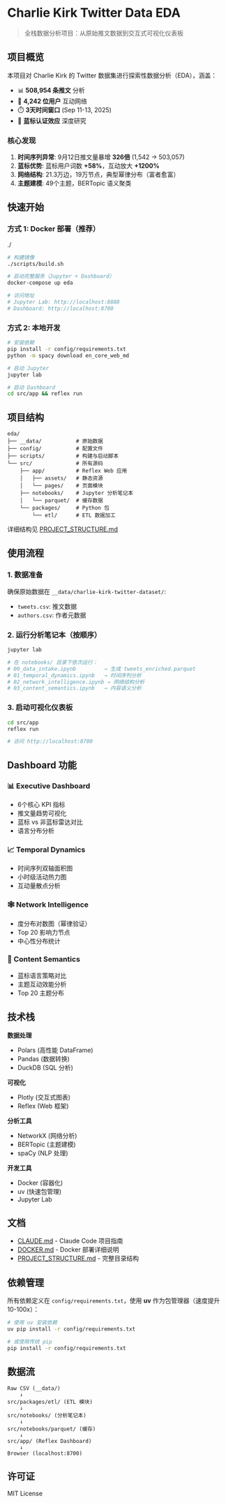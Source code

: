# Charlie Kirk Twitter Data EDA

> 全栈数据分析项目：从原始推文数据到交互式可视化仪表板

## 项目概览

本项目对 Charlie Kirk 的 Twitter 数据集进行探索性数据分析（EDA），涵盖：
- 📊 **508,954 条推文** 分析
- 👥 **4,242 位用户** 互动网络
- ⏱️ **3天时间窗口** (Sep 11-13, 2025)
- 🔵 **蓝标认证效应** 深度研究

### 核心发现

1. **时间序列异常**: 9月12日推文量暴增 **326倍** (1,542 → 503,057)
2. **蓝标优势**: 蓝标用户词数 **+58%**，互动放大 **+1200%**
3. **网络结构**: 21.3万边，19万节点，典型幂律分布（富者愈富）
4. **主题建模**: 49个主题，BERTopic 语义聚类

## 快速开始

### 方式 1: Docker 部署（推荐）
./
```bash
# 构建镜像
./scripts/build.sh

# 启动完整服务（Jupyter + Dashboard）
docker-compose up eda

# 访问地址
# Jupyter Lab: http://localhost:8888
# Dashboard: http://localhost:8700
```

### 方式 2: 本地开发

```bash
# 安装依赖
pip install -r config/requirements.txt
python -m spacy download en_core_web_md

# 启动 Jupyter
jupyter lab

# 启动 Dashboard
cd src/app && reflex run
```

## 项目结构

```
eda/
├── __data/           # 原始数据
├── config/           # 配置文件
├── scripts/          # 构建与启动脚本
└── src/              # 所有源码
    ├── app/          # Reflex Web 应用
    │   ├── assets/   # 静态资源
    │   └── pages/    # 页面模块
    ├── notebooks/    # Jupyter 分析笔记本
    │   └── parquet/  # 缓存数据
    └── packages/     # Python 包
        └── etl/      # ETL 数据加工
```

详细结构见 [PROJECT_STRUCTURE.md](./PROJECT_STRUCTURE.md)

## 使用流程

### 1. 数据准备

确保原始数据在 `__data/charlie-kirk-twitter-dataset/`:
- `tweets.csv`: 推文数据
- `authors.csv`: 作者元数据

### 2. 运行分析笔记本（按顺序）

```bash
jupyter lab

# 在 notebooks/ 目录下依次运行：
# 00_data_intake.ipynb         → 生成 tweets_enriched.parquet
# 01_temporal_dynamics.ipynb   → 时间序列分析
# 02_network_intelligence.ipynb → 网络结构分析
# 03_content_semantics.ipynb   → 内容语义分析
```

### 3. 启动可视化仪表板

```bash
cd src/app
reflex run

# 访问 http://localhost:8700
```

## Dashboard 功能

### 📊 Executive Dashboard
- 6个核心 KPI 指标
- 推文量趋势可视化
- 蓝标 vs 非蓝标雷达对比
- 语言分布分析

### 📈 Temporal Dynamics
- 时间序列双轴面积图
- 小时级活动热力图
- 互动量散点分析

### 🕸️ Network Intelligence
- 度分布对数图（幂律验证）
- Top 20 影响力节点
- 中心性分布统计

### 📝 Content Semantics
- 蓝标语言策略对比
- 主题互动效能分析
- Top 20 主题分布

## 技术栈

**数据处理**
- Polars (高性能 DataFrame)
- Pandas (数据转换)
- DuckDB (SQL 分析)

**可视化**
- Plotly (交互式图表)
- Reflex (Web 框架)

**分析工具**
- NetworkX (网络分析)
- BERTopic (主题建模)
- spaCy (NLP 处理)

**开发工具**
- Docker (容器化)
- uv (快速包管理)
- Jupyter Lab

## 文档

- [CLAUDE.md](./CLAUDE.md) - Claude Code 项目指南
- [DOCKER.md](./DOCKER.md) - Docker 部署详细说明
- [PROJECT_STRUCTURE.md](./PROJECT_STRUCTURE.md) - 完整目录结构

## 依赖管理

所有依赖定义在 `config/requirements.txt`，使用 **uv** 作为包管理器（速度提升 10-100x）：

```bash
# 使用 uv 安装依赖
uv pip install -r config/requirements.txt

# 或使用传统 pip
pip install -r config/requirements.txt
```

## 数据流

```
Raw CSV (__data/)
    ↓
src/packages/etl/ (ETL 模块)
    ↓
src/notebooks/ (分析笔记本)
    ↓
src/notebooks/parquet/ (缓存)
    ↓
src/app/ (Reflex Dashboard)
    ↓
Browser (localhost:8700)
```

## 许可证

MIT License
